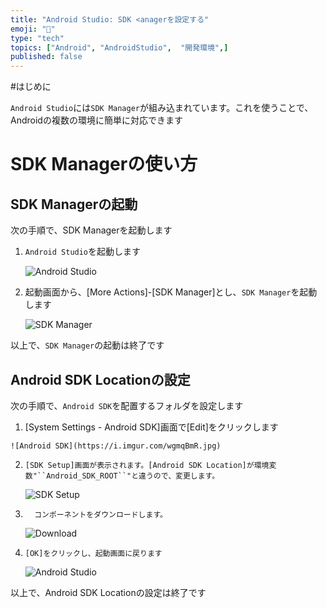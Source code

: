 ```yaml
---
title: "Android Studio: SDK <anagerを設定する"
emoji: "📱"
type: "tech" 
topics: ["Android", "AndroidStudio",  "開発環境",]
published: false
---
```


#はじめに

``Android Studio``には``SDK Manager``が組み込まれています。これを使うことで、Androidの複数の環境に簡単に対応できます



# SDK Managerの使い方

## SDK Managerの起動

次の手順で、SDK Managerを起動します

1.   ``Android Studio``を起動します

     ![Android Studio](https://i.imgur.com/PaHfB84.jpg)

  


2.   起動画面から、[More Actions]-[SDK Manager]とし、``SDK Manager``を起動します

     ![SDK Manager](https://i.imgur.com/wgmqBmR.jpg)

  


   以上で、``SDK Manager``の起動は終了です



## Android SDK Locationの設定

次の手順で、``Android SDK``を配置するフォルダを設定します


1.    [System Settings - Android SDK]画面で[Edit]をクリックします

    ![Android SDK](https://i.imgur.com/wgmqBmR.jpg)

   

2.     [SDK Setup]画面が表示されます。[Android SDK Location]が環境変数"``Android_SDK_ROOT``"と違うので、変更します。

     ![SDK Setup](https://i.imgur.com/0Nhksru.jpg)

     


3.       コンポーネントをダウンロードします。

     ![Download](https://i.imgur.com/DbS2fwM.jpg)

     

4.     [OK]をクリックし、起動画面に戻ります

     ![Android Studio](https://i.imgur.com/PaHfB84.jpg)



以上で、Android SDK Locationの設定は終了です



